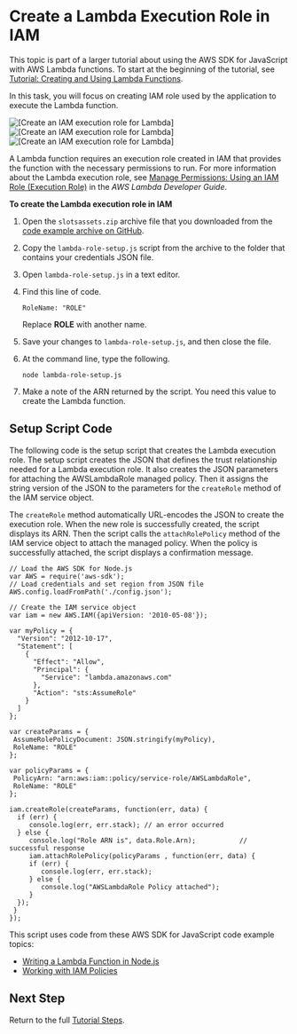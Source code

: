 # Create a Lambda Execution Role in IAM<a name="using-lambda-iam-role-setup"></a>

This topic is part of a larger tutorial about using the AWS SDK for JavaScript with AWS Lambda functions\. To start at the beginning of the tutorial, see [Tutorial: Creating and Using Lambda Functions](using-lambda-functions.md)\.

In this task, you will focus on creating IAM role used by the application to execute the Lambda function\.

![\[Create an IAM execution role for Lambda\]](http://docs.aws.amazon.com/sdk-for-javascript/v2/developer-guide/images/create-iam-role.png)![\[Create an IAM execution role for Lambda\]](http://docs.aws.amazon.com/sdk-for-javascript/v2/developer-guide/)![\[Create an IAM execution role for Lambda\]](http://docs.aws.amazon.com/sdk-for-javascript/v2/developer-guide/)

A Lambda function requires an execution role created in IAM that provides the function with the necessary permissions to run\. For more information about the Lambda execution role, see [Manage Permissions: Using an IAM Role \(Execution Role\)](https://docs.aws.amazon.com/lambda/latest/dg/intro-permission-model.html#lambda-intro-execution-role) in the *AWS Lambda Developer Guide*\. 

**To create the Lambda execution role in IAM**

1. Open the `slotsassets.zip` archive file that you downloaded from the [code example archive on GitHub](https://github.com/aws-doc-sdk-examples/javascript/example_code/lambda/tutorial/slotassets.zip )\.

1. Copy the `lambda-role-setup.js` script from the archive to the folder that contains your credentials JSON file\.

1. Open `lambda-role-setup.js` in a text editor\.

1. Find this line of code\.

   `RoleName: "ROLE"`

   Replace **ROLE** with another name\. 

1. Save your changes to `lambda-role-setup.js`, and then close the file\. 

1. At the command line, type the following\.

   `node lambda-role-setup.js`

1. Make a note of the ARN returned by the script\. You need this value to create the Lambda function\. 

## Setup Script Code<a name="using-lambda-s3-setup-script"></a>

The following code is the setup script that creates the Lambda execution role\. The setup script creates the JSON that defines the trust relationship needed for a Lambda execution role\. It also creates the JSON parameters for attaching the AWSLambdaRole managed policy\. Then it assigns the string version of the JSON to the parameters for the `createRole` method of the IAM service object\. 

The `createRole` method automatically URL\-encodes the JSON to create the execution role\. When the new role is successfully created, the script displays its ARN\. Then the script calls the `attachRolePolicy` method of the IAM service object to attach the managed policy\. When the policy is successfully attached, the script displays a confirmation message\. 

```
// Load the AWS SDK for Node.js
var AWS = require('aws-sdk');
// Load credentials and set region from JSON file
AWS.config.loadFromPath('./config.json');

// Create the IAM service object
var iam = new AWS.IAM({apiVersion: '2010-05-08'});

var myPolicy = {
  "Version": "2012-10-17",
  "Statement": [
    {
      "Effect": "Allow",
      "Principal": {
        "Service": "lambda.amazonaws.com"
      },
      "Action": "sts:AssumeRole"
    }
  ]
};

var createParams = {
 AssumeRolePolicyDocument: JSON.stringify(myPolicy),
 RoleName: "ROLE"
};

var policyParams = {
 PolicyArn: "arn:aws:iam::policy/service-role/AWSLambdaRole",
 RoleName: "ROLE"
};

iam.createRole(createParams, function(err, data) {
  if (err) {
     console.log(err, err.stack); // an error occurred
  } else {
     console.log("Role ARN is", data.Role.Arn);           // successful response
     iam.attachRolePolicy(policyParams , function(err, data) {
     if (err) {
        console.log(err, err.stack);
     } else {
        console.log("AWSLambdaRole Policy attached");
     }
  });
 }
});
```

This script uses code from these AWS SDK for JavaScript code example topics:
+ [Writing a Lambda Function in Node\.js](nodejs-write-lambda-function-example.md)
+ [Working with IAM Policies](iam-examples-policies.md)

## Next Step<a name="w3ab1c25b8c19c15"></a>

Return to the full [Tutorial Steps](using-lambda-functions.md#using-lambda-procedures)\.